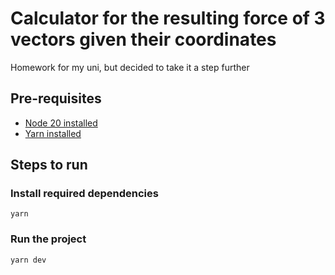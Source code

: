 # Calculator for the resulting force of 3 vectors given their coordinates

Homework for my uni, but decided to take it a step further

## Pre-requisites
- [Node 20 installed](https://nodejs.org/en)
- [Yarn installed](https://yarnpkg.com/)

## Steps to run

### Install required dependencies
```
yarn
```

### Run the project
```
yarn dev
```
